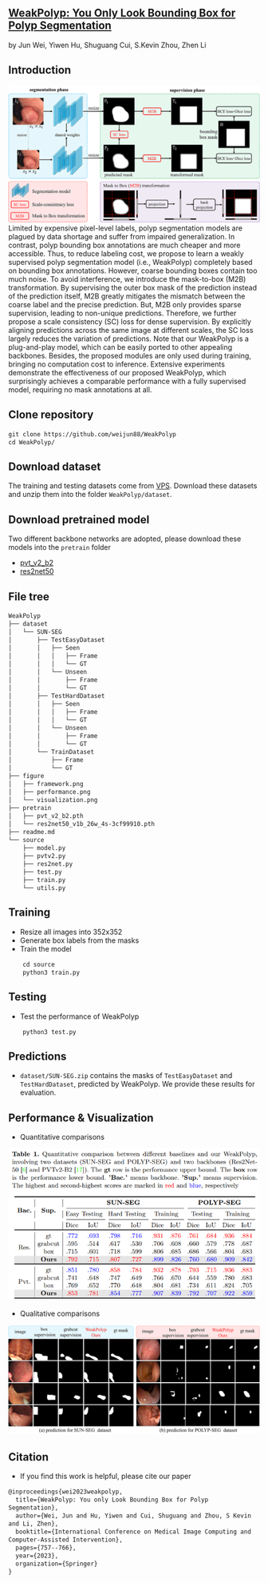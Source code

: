 ## [WeakPolyp: You Only Look Bounding Box for Polyp Segmentation](https://arxiv.org/pdf/2307.10912.pdf)
by Jun Wei, Yiwen Hu, Shuguang Cui, S.Kevin Zhou, Zhen Li

## Introduction
![framework](./figure/framework.png)
Limited by expensive pixel-level labels, polyp segmentation models are plagued by data shortage and suffer from impaired generalization. In contrast, polyp bounding box annotations are much cheaper and more accessible. Thus, to reduce labeling cost, we propose to learn a weakly supervised polyp segmentation model (i.e., WeakPolyp) completely based on bounding box annotations. However, coarse bounding boxes contain too much noise. To avoid interference, we introduce the mask-to-box (M2B) transformation. By supervising the outer box mask of the prediction instead of the prediction itself, M2B greatly mitigates the mismatch between the coarse label and the precise prediction. But, M2B only provides sparse supervision, leading to non-unique predictions. Therefore, we further propose a scale consistency (SC) loss for dense supervision. By explicitly aligning predictions across the same image at different scales, the SC loss largely reduces the variation of predictions. Note that our WeakPolyp is a plug-and-play model, which can be easily ported to other appealing backbones. Besides, the proposed modules are only used during training, bringing no computation cost to inference. Extensive experiments demonstrate the effectiveness of our proposed WeakPolyp, which surprisingly achieves a comparable performance with a fully supervised model, requiring no mask annotations at all.

## Clone repository
```shell
git clone https://github.com/weijun88/WeakPolyp
cd WeakPolyp/
```

## Download dataset
The training and testing datasets come from [VPS](https://github.com/GewelsJI/VPS). Download these datasets and unzip them into the folder `WeakPolyp/dataset`.

## Download pretrained model
Two different backbone networks are adopted, please download these models into the `pretrain` folder
- [pvt_v2_b2](https://drive.google.com/drive/folders/1Eu8v9vMRvt-dyCH0XSV2i77lAd62nPXV?usp=sharing)
- [res2net50](https://drive.google.com/file/d/1_1N-cx1UpRQo7Ybsjno1PAg4KE1T9e5J/view?usp=sharing) 


## File tree
```
WeakPolyp
├── dataset
│   └── SUN-SEG
│       ├── TestEasyDataset
│       │   ├── Seen
│       │   │   ├── Frame
│       │   │   └── GT
│       │   └── Unseen
│       │       ├── Frame
│       │       └── GT
│       ├── TestHardDataset
│       │   ├── Seen
│       │   │   ├── Frame
│       │   │   └── GT
│       │   └── Unseen
│       │       ├── Frame
│       │       └── GT
│       └── TrainDataset
│           ├── Frame
│           └── GT
├── figure
│   ├── framework.png
│   ├── performance.png
│   └── visualization.png
├── pretrain
│   ├── pvt_v2_b2.pth
│   └── res2net50_v1b_26w_4s-3cf99910.pth
├── readme.md
└── source
    ├── model.py
    ├── pvtv2.py
    ├── res2net.py
    ├── test.py
    ├── train.py
    └── utils.py
```


## Training
- Resize all images into 352x352 
- Generate box labels from the masks
- Train the model
```shell
    cd source
    python3 train.py
```

## Testing
- Test the performance of WeakPolyp
```shell
    python3 test.py
```

## Predictions
- `dataset/SUN-SEG.zip` contains the masks of `TestEasyDataset` and `TestHardDataset`, predicted by WeakPolyp. We provide these results for evaluation.

## Performance & Visualization
- Quantitative comparisons

![performace](./figure/performance.png)

- Qualitative comparisons

![sample](./figure/visualization.png)


## Citation
- If you find this work is helpful, please cite our paper
```
@inproceedings{wei2023weakpolyp,
  title={WeakPolyp: You only Look Bounding Box for Polyp Segmentation},
  author={Wei, Jun and Hu, Yiwen and Cui, Shuguang and Zhou, S Kevin and Li, Zhen},
  booktitle={International Conference on Medical Image Computing and Computer-Assisted Intervention},
  pages={757--766},
  year={2023},
  organization={Springer}
}
```
